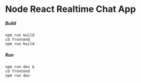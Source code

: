 # Node React Realtime Chat App

##### Build

    npm run build
    cd frontend
    npm run build

##### Run

    npm run dev &
    cd frontend
    npm run dev
